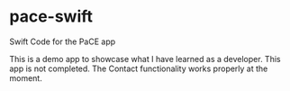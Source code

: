 # pace-swift
Swift Code for the PaCE app

This is a demo app to showcase what I have learned as a developer. This app is not completed. The Contact functionality works properly at the moment. 
